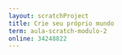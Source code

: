 ```yaml
---
layout: scratchProject
title: Crie seu próprio mundo
term: aula-scratch-modulo-2
online: 34248822
---
```


